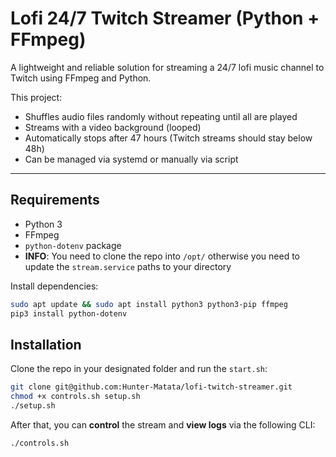 # Lofi 24/7 Twitch Streamer (Python + FFmpeg)

A lightweight and reliable solution for streaming a 24/7 lofi music channel to Twitch using FFmpeg and Python.

This project:
- Shuffles audio files randomly without repeating until all are played
- Streams with a video background (looped)
- Automatically stops after 47 hours (Twitch streams should stay below 48h)
- Can be managed via systemd or manually via script

---

## Requirements

- Python 3
- FFmpeg
- `python-dotenv` package
- **INFO**: You need to clone the repo into `/opt/` otherwise you need to update the `stream.service` paths to your directory

Install dependencies:

```bash
sudo apt update && sudo apt install python3 python3-pip ffmpeg
pip3 install python-dotenv
```

## Installation
Clone the repo in your designated folder and run the `start.sh`:
```bash
git clone git@github.com:Hunter-Matata/lofi-twitch-streamer.git
chmod +x controls.sh setup.sh
./setup.sh
```
After that, you can **control** the stream and **view logs** via the following CLI:
```bash
./controls.sh
```
